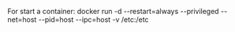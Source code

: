 For start a container:
docker run -d --restart=always --privileged --net=host --pid=host --ipc=host -v /etc:/etc  <container name or ID>
